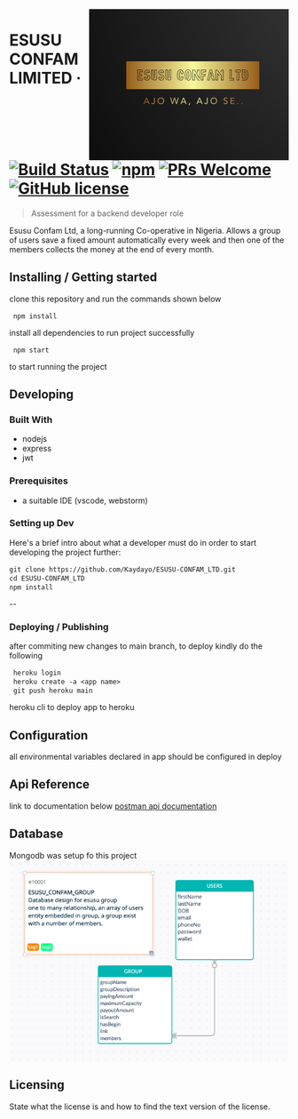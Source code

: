 <img src="./images/logo.png" alt="Logo of the project" align="right">

# ESUSU CONFAM LIMITED &middot; [![Build Status](https://img.shields.io/travis/npm/npm/latest.svg?style=flat-square)](https://travis-ci.org/npm/npm) [![npm](https://img.shields.io/npm/v/npm.svg?style=flat-square)](https://www.npmjs.com/package/npm) [![PRs Welcome](https://img.shields.io/badge/PRs-welcome-brightgreen.svg?style=flat-square)](http://makeapullrequest.com) [![GitHub license](https://img.shields.io/badge/license-MIT-blue.svg?style=flat-square)](https://github.com/your/your-project/blob/master/LICENSE)
> Assessment for a backend developer role

Esusu Confam Ltd, a long-running Co-operative in Nigeria. Allows a group of users save a fixed amount automatically every week and then one of the members collects the money at the end of every month.

## Installing / Getting started

clone this repository and run the commands shown below 

```shell
 npm install
```

install all dependencies to run project successfully

```shell
 npm start
```

to start running the project

## Developing

### Built With
- nodejs
- express
- jwt

### Prerequisites
- a suitable IDE (vscode, webstorm)



### Setting up Dev

Here's a brief intro about what a developer must do in order to start developing
the project further:

```shell
git clone https://github.com/Kaydayo/ESUSU-CONFAM_LTD.git
cd ESUSU-CONFAM_LTD
npm install
```

--
### Deploying / Publishing
after commiting new changes to main branch, to deploy kindly do the following

```shell
 heroku login 
 heroku create -a <app name>  
 git push heroku main
```

heroku cli to deploy app to heroku



## Configuration

all environmental variables declared in app should be configured in deploy


## Api Reference

link to documentation below
[postman api documentation](https://documenter.getpostman.com/view/18656151/UyxjF6Sj)


## Database
Mongodb was setup fo this project 
<img src="./images/dbdesign.png" alt="esusu db image" align="center">

## Licensing

State what the license is and how to find the text version of the license.